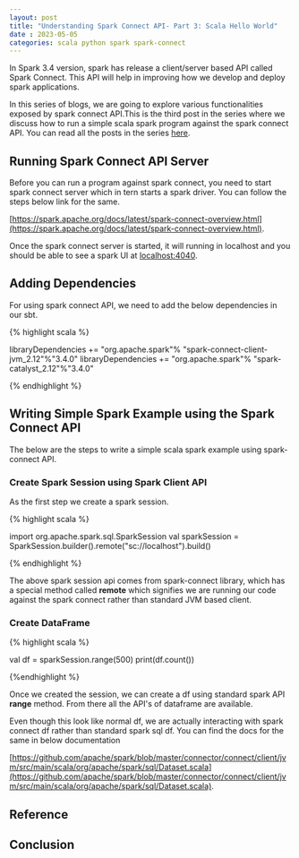 ```yaml
---
layout: post
title: "Understanding Spark Connect API- Part 3: Scala Hello World"
date : 2023-05-05
categories: scala python spark spark-connect
---
```


In Spark 3.4 version, spark has release a client/server based API called Spark Connect. This API will help in improving how we develop and deploy spark applications.

In this series of blogs, we are going to explore various functionalities exposed by spark connect API.This is the third post in the series where we discuss how to run a simple scala spark program against the spark connect API. You can read all the posts in the series [here](/categories/spark-connect).


## Running Spark Connect API Server

Before you can run a program against spark connect, you need to start spark connect server which in tern starts a spark driver. You can follow the steps below link for the same.

[https://spark.apache.org/docs/latest/spark-connect-overview.html](https://spark.apache.org/docs/latest/spark-connect-overview.html).

Once the spark connect server is started, it will running in localhost and you should be able to see a spark UI at [localhost:4040](locahost:4040).

## Adding Dependencies

For using spark connect API, we need to add the below dependencies in our sbt.

{% highlight scala %}

libraryDependencies += "org.apache.spark"%  "spark-connect-client-jvm_2.12"%"3.4.0"
libraryDependencies += "org.apache.spark"%  "spark-catalyst_2.12"%"3.4.0"

{% endhighlight %}


## Writing Simple Spark Example using the Spark Connect API

The below are the steps to write a simple scala spark example using spark-connect API.


### Create Spark Session using Spark Client API

As the first step we create a spark session.

{% highlight scala %}

import org.apache.spark.sql.SparkSession
val sparkSession = SparkSession.builder().remote("sc://localhost").build()

{% endhighlight %}

The above spark session api comes from spark-connect library, which has a special method called **remote** which signifies we are running our code against the spark connect rather than standard JVM based client.

### Create DataFrame

{% highlight scala %}

val df = sparkSession.range(500)
print(df.count())

{%endhighlight %}

Once we created the session, we can create a df using standard spark API **range** method. From there all the API's of dataframe are available.

Even though this look like normal df, we are actually interacting with spark connect df rather than standard spark sql df. You can find the docs for the same in below documentation

[https://github.com/apache/spark/blob/master/connector/connect/client/jvm/src/main/scala/org/apache/spark/sql/Dataset.scala](https://github.com/apache/spark/blob/master/connector/connect/client/jvm/src/main/scala/org/apache/spark/sql/Dataset.scala).


## Reference



## Conclusion

